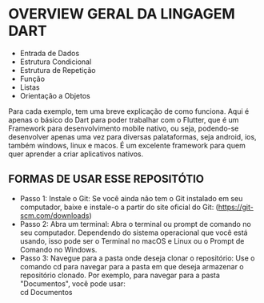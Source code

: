 ﻿# OVERVIEW GERAL DA LINGAGEM DART

 - Entrada de Dados
 - Estrutura Condicional
 - Estrutura de Repetição
 - Função
 - Listas
 - Orientação a Objetos

Para cada exemplo, tem uma breve explicação de como funciona. Aqui é apenas o básico do Dart para poder trabalhar com o Flutter, que é um Framework para desenvolvimento mobile nativo, ou seja, podendo-se desenvolver apenas uma vez para diversas palataformas, seja android, ios, também windows, linux e macos. É um excelente framework para quem quer aprender a criar aplicativos nativos.

## FORMAS DE USAR ESSE REPOSITÓTIO
 - Passo 1: Instale o Git:
   Se você ainda não tem o Git instalado em seu computador, baixe e instale-o a partir do site oficial do Git: (https://git-scm.com/downloads)
 - Passo 2: Abra um terminal:
   Abra o terminal ou prompt de comando no seu computador. Dependendo do sistema operacional que você está usando, isso pode ser o Terminal no macOS e Linux ou o Prompt   de Comando no Windows.
 - Passo 3: Navegue para a pasta onde deseja clonar o repositório:
   Use o comando cd para navegar para a pasta em que deseja armazenar o repositório clonado. Por exemplo, para navegar para a pasta "Documentos", você pode usar:  
   cd Documentos
